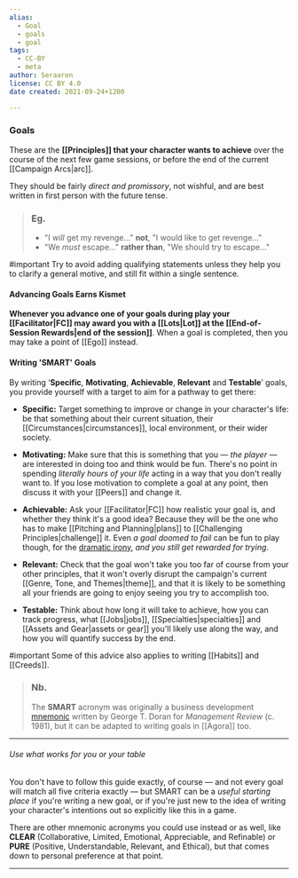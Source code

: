 ```yaml
---
alias:
  - Goal
  - goals
  - goal
tags:
  - CC-BY
  - meta
author: Seraaron
license: CC BY 4.0
date created: 2021-09-24+1200

---
```


### Goals

These are the **[[Principles]] that your character wants to achieve** over the course of the next few game sessions, or before the end of the current [[Campaign Arcs|arc]].

They should be fairly _direct and promissory_, not wishful, and are best written in first person with the future tense.

> ### Eg.
>
> -   "I _will_ get my revenge..." **not**, "I would like to get revenge..."
> -   "We _must_ escape..." **rather than**, "We should try to escape..."

#important Try to avoid adding qualifying statements unless they help you to clarify a general motive, and still fit within a single sentence.

#### Advancing Goals Earns Kismet

**Whenever you advance one of your goals during play your [[Facilitator|FC]] may award you with a [[Lots|Lot]] at the [[End-of-Session Rewards|end of the session]]**. When a goal is completed, then you may take a point of [[Ego]] instead.


#### Writing 'SMART' Goals

By writing ‘**Specific**, **Motivating**, **Achievable**, **Relevant** and **Testable**’ goals, you provide yourself with a target to aim for a pathway to get there:

-   **Specific:** Target something to improve or change in your character's life: be that something about their current situation, their [[Circumstances|circumstances]], local environment, or their wider society.

-   **Motivating:** Make sure that this is something that you — _the player_ — are interested in doing too and think would be fun. There's no point in spending _literally hours of your life_ acting in a way that you don't really want to. If you lose motivation to complete a goal at any point, then discuss it with your [[Peers]] and change it.

-   **Achievable:** Ask your [[Facilitator|FC]] how realistic your goal is, and whether they think it's a good idea? Because they will be the one who has to make [[Pitching and Planning|plans]] to [[Challenging Principles|challenge]] it. Even _a goal doomed to fail_ can be fun to play though, for the [dramatic irony](https://en.wikipedia.org/wiki/Irony#Dramatic_irony), _and you still get rewarded for trying_.

-   **Relevant:** Check that the goal won't take you too far of course from your other principles, that it won't overly disrupt the campaign's current [[Genre, Tone, and Themes|theme]], and that it is likely to be something all your friends are going to enjoy seeing you try to accomplish too.

-   **Testable:** Think about how long it will take to achieve, how you can track progress, what [[Jobs|jobs]], [[Specialties|specialties]] and [[Assets and Gear|assets or gear]] you'll likely use along the way, and how you will quantify success by the end.

#important Some of this advice also applies to writing [[Habits]] and [[Creeds]].

> ### Nb.
> The **SMART** acronym was originally a business development [mnemonic](https://en.wikipedia.org/wiki/Mnemonic) written by George T. Doran for _Management Review_ (c. 1981), but it can be adapted to writing goals in [[Agora]] too.

---

###### Use what works for you or your table

You don't have to follow this guide exactly, of course — and not every goal will match all five criteria exactly — but SMART can be a _useful starting place_ if you're writing a new goal, or if you're just new to the idea of writing your character's intentions out so explicitly like this in a game.

There are other mnemonic acronyms you could use instead or as well, like **CLEAR** (Collaborative, Limited, Emotional, Appreciable, and Refinable) or **PURE** (Positive, Understandable, Relevant, and Ethical), but that comes down to personal preference at that point.

---

